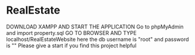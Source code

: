 # RealEstate
DOWNLOAD XAMPP AND START THE APPLICATION
Go to phpMyAdmin and import property.sql
GO TO BROWSER AND TYPE localhost/RealEstateWebsite
here the db username is "root" and password is ""
Please give a start if you find this project helpful
